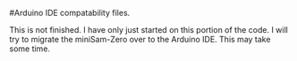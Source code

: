 #Arduino IDE compatability files.

This is not finished. I have only just started on this portion of the code. I will try to migrate the miniSam-Zero over to the Arduino IDE.
This may take some time.